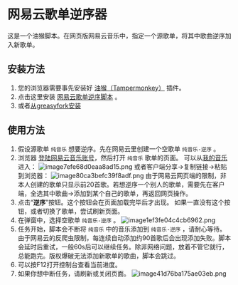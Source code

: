 # 网易云歌单逆序器

这是一个油猴脚本。在网页版网易云音乐中，指定一个源歌单，将其中歌曲逆序加入新歌单。

## 安装方法

1. 您的浏览器需要事先安装好 [油猴（Tampermonkey）](https://www.tampermonkey.net/index.php) 插件。
2. 点击这里安装 [网易云歌单逆序脚本](https://github.com/hiroi-sora/NeteaseCloudMusic-SongList-Reverse/raw/main/%E7%BD%91%E6%98%93%E4%BA%91%E6%AD%8C%E5%8D%95%E9%80%86%E5%BA%8F.user.js) 。
3. 或者[从greasyfork安装](https://greasyfork.org/en/scripts/448475-%E7%BD%91%E6%98%93%E4%BA%91%E6%AD%8C%E5%8D%95%E9%80%86%E5%BA%8F%E5%99%A8)

## 使用方法

1. 假设源歌单 `纯音乐` 想要逆序。先在网易云里创建一个空歌单 `纯音乐-逆序` 。
2. 浏览器 [登陆网易云音乐账号](https://music.163.com/#/login)，然后打开 `纯音乐` 歌单的页面。
可以从[我的音乐](https://music.163.com/#/my/m/music)进入：
![image7efe68d0eaa8ad15.png](https://tupian.li/images/2022/07/25/image7efe68d0eaa8ad15.png)
或者客户端分享→复制链接→粘贴到浏览器：
![image80ca3befc39f8adf.png](https://tupian.li/images/2022/07/26/image80ca3befc39f8adf.png)
由于网易云网页端的限制，非本人创建的歌单只显示前20首歌。若想逆序一个别人的歌单，需要先在客户端，全选其中歌曲→添加到某个自己的歌单，再返回网页操作。
3. 点击“**逆序**”按钮。这个按钮会在页面加载完毕后才出现。
如果一直没有这个按钮，或者切换了歌单，尝试刷新页面。
4. 在弹窗中，选择空歌单 `纯音乐-逆序` 。
![image1ef3fe04c4cb6962.png](https://tupian.li/images/2022/07/26/image1ef3fe04c4cb6962.png)
5. 任务开始，脚本会不断将 `纯音乐` 中的音乐添加到 `纯音乐-逆序` ，请耐心等待。由于网易云的反爬虫限制，每连续自动添加约90首歌后会出现添加失败。脚本会延时后重试，一般60s后可以继续任务。除非网络问题，放着不管它就行，总能跑完。版权爆破无法添加新歌单的歌曲，脚本会跳过。
6. 可以按F12打开控制台查看当前进度。
7. 如果你想中断任务，请刷新或关闭页面。
![image41d76ba175ae03eb.png](https://tupian.li/images/2022/07/25/image41d76ba175ae03eb.png)
